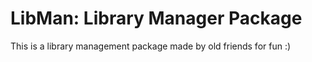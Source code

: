 # LibMan: Library Manager Package

This is a library management package made by old friends for fun :)
